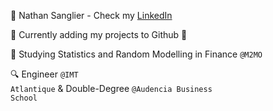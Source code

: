 :wave: Nathan Sanglier - Check my <a href="www.linkedin.com/in/nathan-sglr">LinkedIn</a>

:construction_worker: Currently adding my projects to Github :construction_worker:

:blue_book: Studying Statistics and Random Modelling in Finance <code>@M2MO</code>

:mag: Engineer <code>@IMT Atlantique</code> & Double-Degree <code>@Audencia Business School</code>
